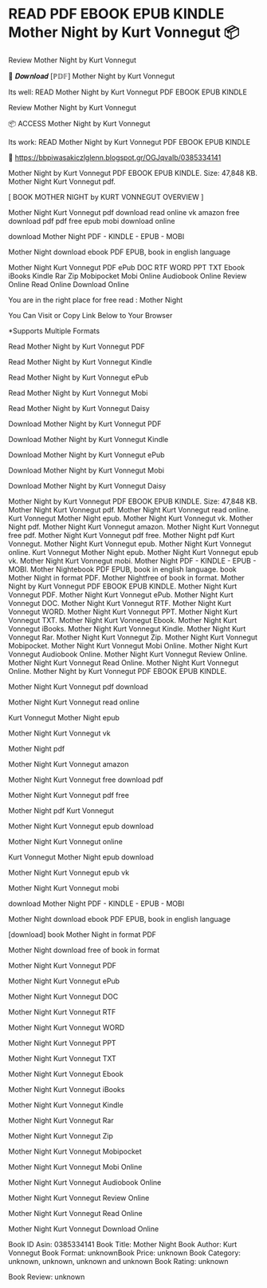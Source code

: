 # READ PDF EBOOK EPUB KINDLE Mother Night by  Kurt Vonnegut 📦
Review Mother Night by Kurt Vonnegut

📗 𝑫𝒐𝒘𝒏𝒍𝒐𝒂𝒅 [ℙ𝔻𝔽] Mother Night by Kurt Vonnegut

Its well: READ Mother Night by Kurt Vonnegut PDF EBOOK EPUB KINDLE


Review Mother Night by Kurt Vonnegut

📦 ACCESS Mother Night by Kurt Vonnegut

Its work: READ Mother Night by Kurt Vonnegut PDF EBOOK EPUB KINDLE



📢 https://bbpiwasakiczlglenn.blogspot.gr/OGJqvaIb/0385334141



Mother Night by Kurt Vonnegut PDF EBOOK EPUB KINDLE. Size: 47,848 KB. Mother Night Kurt Vonnegut pdf.

[ BOOK MOTHER NIGHT by KURT VONNEGUT OVERVIEW ]

Mother Night Kurt Vonnegut pdf download read online vk amazon free download pdf pdf free epub mobi download online

download Mother Night PDF - KINDLE - EPUB - MOBI

Mother Night download ebook PDF EPUB, book in english language

Mother Night Kurt Vonnegut PDF ePub DOC RTF WORD PPT TXT Ebook iBooks Kindle Rar Zip Mobipocket Mobi Online Audiobook Online Review Online Read Online Download Online

You are in the right place for free read : Mother Night

You Can Visit or Copy Link Below to Your Browser

*Supports Multiple Formats

Read Mother Night by Kurt Vonnegut PDF

Read Mother Night by Kurt Vonnegut Kindle

Read Mother Night by Kurt Vonnegut ePub

Read Mother Night by Kurt Vonnegut Mobi

Read Mother Night by Kurt Vonnegut Daisy

Download Mother Night by Kurt Vonnegut PDF

Download Mother Night by Kurt Vonnegut Kindle

Download Mother Night by Kurt Vonnegut ePub

Download Mother Night by Kurt Vonnegut Mobi

Download Mother Night by Kurt Vonnegut Daisy

Mother Night by Kurt Vonnegut PDF EBOOK EPUB KINDLE. Size: 47,848 KB. Mother Night Kurt Vonnegut pdf. Mother Night Kurt Vonnegut read online. Kurt Vonnegut Mother Night epub. Mother Night Kurt Vonnegut vk. Mother Night pdf. Mother Night Kurt Vonnegut amazon. Mother Night Kurt Vonnegut free pdf. Mother Night Kurt Vonnegut pdf free. Mother Night pdf Kurt Vonnegut. Mother Night Kurt Vonnegut epub. Mother Night Kurt Vonnegut online. Kurt Vonnegut Mother Night epub. Mother Night Kurt Vonnegut epub vk. Mother Night Kurt Vonnegut mobi. Mother Night PDF - KINDLE - EPUB - MOBI. Mother Nightebook PDF EPUB, book in english language. book Mother Night in format PDF. Mother Nightfree of book in format. Mother Night by Kurt Vonnegut PDF EBOOK EPUB KINDLE. Mother Night Kurt Vonnegut PDF. Mother Night Kurt Vonnegut ePub. Mother Night Kurt Vonnegut DOC. Mother Night Kurt Vonnegut RTF. Mother Night Kurt Vonnegut WORD. Mother Night Kurt Vonnegut PPT. Mother Night Kurt Vonnegut TXT. Mother Night Kurt Vonnegut Ebook. Mother Night Kurt Vonnegut iBooks. Mother Night Kurt Vonnegut Kindle. Mother Night Kurt Vonnegut Rar. Mother Night Kurt Vonnegut Zip. Mother Night Kurt Vonnegut Mobipocket. Mother Night Kurt Vonnegut Mobi Online. Mother Night Kurt Vonnegut Audiobook Online. Mother Night Kurt Vonnegut Review Online. Mother Night Kurt Vonnegut Read Online. Mother Night Kurt Vonnegut Online. Mother Night by Kurt Vonnegut PDF EBOOK EPUB KINDLE.

Mother Night Kurt Vonnegut pdf download

Mother Night Kurt Vonnegut read online

Kurt Vonnegut Mother Night epub

Mother Night Kurt Vonnegut vk

Mother Night pdf

Mother Night Kurt Vonnegut amazon

Mother Night Kurt Vonnegut free download pdf

Mother Night Kurt Vonnegut pdf free

Mother Night pdf Kurt Vonnegut

Mother Night Kurt Vonnegut epub download

Mother Night Kurt Vonnegut online

Kurt Vonnegut Mother Night epub download

Mother Night Kurt Vonnegut epub vk

Mother Night Kurt Vonnegut mobi

download Mother Night PDF - KINDLE - EPUB - MOBI

Mother Night download ebook PDF EPUB, book in english language

[download] book Mother Night in format PDF

Mother Night download free of book in format

Mother Night Kurt Vonnegut PDF

Mother Night Kurt Vonnegut ePub

Mother Night Kurt Vonnegut DOC

Mother Night Kurt Vonnegut RTF

Mother Night Kurt Vonnegut WORD

Mother Night Kurt Vonnegut PPT

Mother Night Kurt Vonnegut TXT

Mother Night Kurt Vonnegut Ebook

Mother Night Kurt Vonnegut iBooks

Mother Night Kurt Vonnegut Kindle

Mother Night Kurt Vonnegut Rar

Mother Night Kurt Vonnegut Zip

Mother Night Kurt Vonnegut Mobipocket

Mother Night Kurt Vonnegut Mobi Online

Mother Night Kurt Vonnegut Audiobook Online

Mother Night Kurt Vonnegut Review Online

Mother Night Kurt Vonnegut Read Online

Mother Night Kurt Vonnegut Download Online

Book ID Asin: 0385334141
Book Title: Mother Night
Book Author: Kurt Vonnegut
Book Format: unknownBook Price: unknown
Book Category: unknown, unknown, unknown and unknown
Book Rating: unknown

Book Review: unknown
